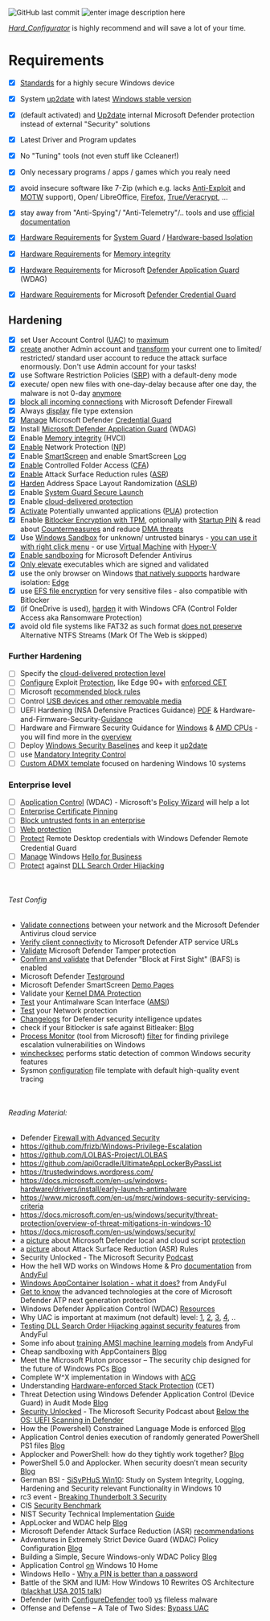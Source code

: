 ![GitHub last commit](https://img.shields.io/github/last-commit/beerisgood/Windows11_Hardening?label=last%20update%3A) ![enter image description here](https://img.shields.io/badge/for%20Windows:-21H1-blue)

[*Hard_Configurator*](https://github.com/AndyFul/Hard_Configurator) is highly recommend and will save a lot of your time.


# Requirements
- [x] [Standards](https://docs.microsoft.com/en-us/windows-hardware/design/device-experiences/oem-highly-secure) for a highly secure Windows device
- [x] System [up2date](https://support.microsoft.com/en-gb/help/4027667/windows-10-update) with latest [Windows stable version](https://www.microsoft.com/en-us/software-download/windows11)
- [x] (default activated) and [Up2date](https://docs.microsoft.com/en-us/windows/security/threat-protection/microsoft-defender-antivirus/manage-updates-baselines-microsoft-defender-antivirus#monthly-platform-and-engine-versions) internal Microsoft Defender protection instead of external "Security" solutions
- [x] Latest Driver and Program updates
- [x] No "Tuning" tools (not even stuff like Ccleaner!)
- [x] Only necessary programs / apps / games which you realy need
- [x] avoid insecure software like 7-Zip (which e.g. lacks [Anti-Exploit](https://malwaretips.com/threads/winrar-or-7zip-whats-your-favourite.89053/page-6#post-861699) and [MOTW](https://malwaretips.com/threads/winrar-or-7zip-whats-your-favourite.89053/page-3#post-800003) support), Open/ LibreOffice, [Firefox](https://madaidans-insecurities.github.io/firefox-chromium.html), [True/Veracrypt](https://github.com/beerisgood/Windows11_Hardening/blob/master/Why%20not%20use%20TrueCrypt-Veracrypt), ...
- [x] stay away from "Anti-Spying"/ "Anti-Telemetry"/.. tools and use [official documentation](https://github.com/beerisgood/Windows11_Privacy)
- [x] [Hardware Requirements](https://docs.microsoft.com/en-us/windows/security/threat-protection/windows-defender-system-guard/system-guard-secure-launch-and-smm-protection#requirements-met-by-system-guard-enabled-machines) for [System Guard](https://docs.microsoft.com/en-us/windows/security/threat-protection/windows-defender-system-guard/system-guard-how-hardware-based-root-of-trust-helps-protect-windows) / [Hardware-based Isolation](https://docs.microsoft.com/en-us/windows/security/threat-protection/microsoft-defender-atp/overview-hardware-based-isolation)
- [x] [Hardware Requirements](https://docs.microsoft.com/en-us/windows/security/threat-protection/device-guard/requirements-and-deployment-planning-guidelines-for-virtualization-based-protection-of-code-integrity#baseline-protections) for [Memory integrity](https://docs.microsoft.com/en-us/windows/security/threat-protection/device-guard/memory-integrity)
- [x] [Hardware Requirements](https://docs.microsoft.com/en-us/windows/security/threat-protection/windows-defender-application-guard/reqs-wd-app-guard) for Microsoft [Defender Application Guard](https://docs.microsoft.com/en-us/windows/security/threat-protection/windows-defender-application-guard/wd-app-guard-overview) (WDAG)
- [x] [Hardware Requirements](https://docs.microsoft.com/en-us/windows/security/identity-protection/credential-guard/credential-guard-requirements) for Microsoft [Defender Credential Guard](https://docs.microsoft.com/en-us/windows/security/identity-protection/credential-guard/credential-guard-how-it-works)


## Hardening
- [x] set User Account Control ([UAC](https://docs.microsoft.com/en-us/windows/security/identity-protection/user-account-control/user-account-control-overview)) to [maximum](https://github.com/beerisgood/Windows11_Hardening/blob/master/maximum%20UAC%20level)
- [x] [create](https://support.microsoft.com/en-us/windows/create-a-local-user-or-administrator-account-in-windows-10-20de74e0-ac7f-3502-a866-32915af2a34d) another Admin account and [transform](https://www.windowscentral.com/how-change-user-account-type-windows-10#change-account-types-with-netplwiz) your current one to limited/ restricted/ standard user account to reduce the attack surface enormously. Don't use Admin account for your tasks!
- [x] use Software Restriction Policies ([SRP](https://github.com/beerisgood/Windows11_Hardening/blob/master/Software%20Restriction%20Policies)) with a default-deny mode
- [x] execute/ open new files with one-day-delay because after one day, the malware is not 0-day [anymore](https://malwaretips.com/threads/windows-defender-delay-protection.101566/#post-887769)
- [x] [block all incoming connections](https://malwaretips.com/threads/what-would-happen-if-a-legimate-program-os-or-game-somehow-had-a-virus-or-malware-installed-on-it-from-the-official-source.108861/page-2#post-949038) with Microsoft Defender Firewall
- [x] Always [display](https://github.com/beerisgood/Windows11_Hardening/blob/master/always%20display%20file%20typ%20extension) file type extension
- [x] [Manage](https://docs.microsoft.com/en-us/windows/security/identity-protection/credential-guard/credential-guard-manage) Microsoft Defender [Credential Guard](https://docs.microsoft.com/en-us/windows/security/identity-protection/credential-guard/credential-guard)
- [x] Install [Microsoft Defender Application Guard](https://docs.microsoft.com/en-us/windows/security/threat-protection/windows-defender-application-guard/install-wd-app-guard#install-application-guard) (WDAG)
- [x] Enable [Memory integrity](https://docs.microsoft.com/en-us/windows/security/threat-protection/device-guard/enable-virtualization-based-protection-of-code-integrity#how-to-turn-on-hvci-in-windows-10) (HVCI)
- [x] [Enable](https://docs.microsoft.com/en-us/windows/security/threat-protection/microsoft-defender-atp/enable-network-protection#powershell) Network Protection ([NP](https://docs.microsoft.com/en-us/windows/security/threat-protection/microsoft-defender-atp/network-protection))
- [x] Enable [SmartScreen](https://docs.microsoft.com/en-us/windows/security/threat-protection/windows-defender-smartscreen/windows-defender-smartscreen-set-individual-device) and enable SmartScreen [Log](https://docs.microsoft.com/en-us/windows/security/threat-protection/windows-defender-smartscreen/windows-defender-smartscreen-overview#viewing-windows-event-logs-for-windows-defender-smartscreen)
- [x] [Enable](https://docs.microsoft.com/en-us/windows/security/threat-protection/microsoft-defender-atp/enable-controlled-folders#powershell) Controlled Folder Access ([CFA](https://docs.microsoft.com/en-us/windows/security/threat-protection/microsoft-defender-atp/controlled-folders))
- [x] [Enable](https://docs.microsoft.com/en-us/windows/security/threat-protection/microsoft-defender-atp/enable-attack-surface-reduction#powershell) Attack Surface Reduction rules ([ASR](https://docs.microsoft.com/en-us/windows/security/threat-protection/microsoft-defender-atp/attack-surface-reduction#attack-surface-reduction-rules))
- [x] [Harden](https://github.com/beerisgood/Windows11_Hardening/blob/master/harden%20ASLR) Address Space Layout Randomization ([ASLR](https://docs.microsoft.com/en-us/windows/security/threat-protection/overview-of-threat-mitigations-in-windows-10#address-space-layout-randomization))
- [x] Enable [System Guard Secure Launch](https://docs.microsoft.com/en-us/windows/security/threat-protection/windows-defender-system-guard/system-guard-secure-launch-and-smm-protection#windows-security-center)
- [x] Enable [cloud-delivered protection](https://docs.microsoft.com/en-us/windows/security/threat-protection/windows-defender-antivirus/enable-cloud-protection-windows-defender-antivirus)
- [x] [Activate](https://docs.microsoft.com/en-us/windows/security/threat-protection/windows-defender-antivirus/detect-block-potentially-unwanted-apps-windows-defender-antivirus?ocid=wd-av-demo-pua-bottom#use-powershell-cmdlets-to-configure-pua-protection) Potentially unwanted applications ([PUA](https://docs.microsoft.com/en-us/windows/security/threat-protection/windows-defender-antivirus/detect-block-potentially-unwanted-apps-windows-defender-antivirus#use-powershell-cmdlets-to-configure-pua-protection)) protection
- [x] Enable [Bitlocker Encryption with TPM](https://docs.microsoft.com/en-us/windows/security/information-protection/bitlocker/bitlocker-device-encryption-overview-windows-10), optionally with [Startup PIN](https://techcommunity.microsoft.com/t5/windows-10-security/hardening-windows-10-on-an-it-pro-s-laptop/m-p/183213/highlight/true#M232) & read about [Countermeasures](https://docs.microsoft.com/en-us/windows/security/information-protection/bitlocker/bitlocker-countermeasures) and reduce [DMA threats](https://support.microsoft.com/en-us/help/2516445/blocking-the-sbp-2-driver-and-thunderbolt-controllers-to-reduce-1394-d)
- [x] Use [Windows Sandbox](https://techcommunity.microsoft.com/t5/Windows-Kernel-Internals/Windows-Sandbox/ba-p/301849) for unknown/ untrusted binarys - [you can use it with right click menu](https://github.com/damienvanrobaeys/Run-in-Sandbox) - or use [Virtual Machine](https://docs.microsoft.com/en-us/virtualization/hyper-v-on-windows/quick-start/quick-create-virtual-machine) with [Hyper-V](https://docs.microsoft.com/en-us/virtualization/hyper-v-on-windows/about/)
- [x] [Enable sandboxing](https://www.microsoft.com/security/blog/2018/10/26/windows-defender-antivirus-can-now-run-in-a-sandbox/) for Microsoft Defender Antivirus
- [x] [Only elevate](https://docs.microsoft.com/en-us/windows/security/identity-protection/user-account-control/user-account-control-group-policy-and-registry-key-settings#user-account-control-only-elevate-executables-that-are-signed-and-validated) executables which are signed and validated
- [x] use the only browser on Windows [that natively supports](https://docs.microsoft.com/en-us/deployedge/ms-edge-security-for-business) hardware isolation: [Edge](https://www.microsoft.com/en-us/edge)
- [x] use [EFS file encryption](https://community.windows.com/en-us/stories/file-encryption-windows-10) for very sensitive files - also compatible with Bitlocker
- [x] (if OneDrive is used), [harden](https://malwaretips.com/threads/hard_configurator-windows-hardening-configurator.66416/page-28#post-743486) it with Windows CFA (Control Folder Access aka Ransomware Protection)
- [x] avoid old file systems like FAT32 as such format [does not preserve](https://malwaretips.com/threads/how-to-harden-my-system-against-usb-spreading-malware.98442/page-2#post-859762) Alternative NTFS Streams (Mark Of The Web is skipped)

### Further Hardening
- [ ] Specify the [cloud-delivered protection level](https://docs.microsoft.com/en-us/windows/security/threat-protection/windows-defender-antivirus/specify-cloud-protection-level-windows-defender-antivirus#use-group-policy-to-specify-the-level-of-cloud-delivered-protection)
- [ ] [Configure](https://docs.microsoft.com/en-us/windows/security/threat-protection/microsoft-defender-atp/enable-exploit-protection#windows-security-app) Exploit [Protection](https://docs.microsoft.com/en-us/windows/security/threat-protection/microsoft-defender-atp/exploit-protection), like Edge 90+ with [enforced CET](https://techcommunity.microsoft.com/t5/windows-kernel-internals/developer-guidance-for-hardware-enforced-stack-protection/ba-p/2163340#toc-hId--1650725290)
- [ ] Microsoft [recommended block rules](https://docs.microsoft.com/en-us/windows/security/threat-protection/windows-defender-application-control/microsoft-recommended-block-rules)
- [ ] Control [USB devices and other removable media](https://docs.microsoft.com/en-us/windows/security/threat-protection/device-control/control-usb-devices-using-intune)
- [ ] UEFI Hardening (NSA Defensive Practices Guidance) [PDF](https://www.nsa.gov/Portals/70/documents/what-we-do/cybersecurity/professional-resources/ctr-uefi-defensive-practices-guidance.pdf) & Hardware-and-Firmware-Security-[Guidance](https://github.com/nsacyber/Hardware-and-Firmware-Security-Guidance)
- [ ] Hardware and Firmware Security Guidance for [Windows](https://github.com/nsacyber/Hardware-and-Firmware-Security-Guidance/tree/master/guidance#win) & [AMD CPUs](https://github.com/nsacyber/Hardware-and-Firmware-Security-Guidance/tree/master/guidance#54-amd) - you will find more in the [overview](https://github.com/nsacyber/Hardware-and-Firmware-Security-Guidance/tree/master/guidance)
- [ ] Deploy [Windows Security Baselines](https://docs.microsoft.com/en-us/windows/security/threat-protection/windows-security-baselines) and keep it [up2date](https://www.microsoft.com/en-us/download/details.aspx?id=55319)
- [ ] use [Mandatory Integrity Control](https://docs.microsoft.com/en-us/windows/win32/secauthz/mandatory-integrity-control)
- [ ] [Custom ADMX template](https://github.com/Harvester57/Security-ADMX) focused on hardening Windows 10 systems

### Enterprise level
- [ ] [Application Control](https://docs.microsoft.com/en-us/windows/security/threat-protection/windows-defender-application-control/windows-defender-application-control) (WDAC) - Microsoft's [Policy Wizard](https://github.com/MicrosoftDocs/WDAC-Toolkit/blob/master/WDAC-Policy-Wizard/docs/getting-started/install-process.md) will help a lot
- [ ] [Enterprise Certificate Pinning](https://docs.microsoft.com/en-us/windows/access-protection/enterprise-certificate-pinning)
- [ ] [Block untrusted fonts in an enterprise](https://docs.microsoft.com/en-us/windows/threat-protection/block-untrusted-fonts-in-enterprise)
- [ ] [Web protection](https://docs.microsoft.com/en-us/windows/security/threat-protection/microsoft-defender-atp/web-protection-overview)
- [ ] [Protect](https://docs.microsoft.com/en-us/windows/security/identity-protection/remote-credential-guard) Remote Desktop credentials with Windows Defender Remote Credential Guard
- [ ] [Manage](https://docs.microsoft.com/en-us/windows/security/identity-protection/hello-for-business/hello-manage-in-organization) Windows [Hello for Business](https://docs.microsoft.com/en-us/windows/security/identity-protection/hello-for-business/hello-identity-verification)
- [ ] [Protect](https://attack.mitre.org/techniques/T1574/001/) against [DLL Search Order Hijacking](https://en.wikipedia.org/wiki/Dynamic-link_library#DLL_hijacking)

<br />

###### Test Config
- [Validate connections](https://docs.microsoft.com/en-us/windows/security/threat-protection/windows-defender-antivirus/configure-network-connections-windows-defender-antivirus#validate-connections-between-your-network-and-the-cloud) between your network and the Microsoft Defender Antivirus cloud service
- [Verify client connectivity](https://docs.microsoft.com/en-us/windows/security/threat-protection/microsoft-defender-atp/configure-proxy-internet#verify-client-connectivity-to-microsoft-defender-atp-service-urls) to Microsoft Defender ATP service URLs
- [Validate](https://techcommunity.microsoft.com/t5/Microsoft-Defender-ATP/Tamper-protection-now-generally-available-for-Microsoft-Defender/ba-p/911482) Microsoft Defender Tamper protection
- [Confirm and validate](https://docs.microsoft.com/en-us/windows/security/threat-protection/windows-defender-antivirus/configure-block-at-first-sight-windows-defender-antivirus#confirm-block-at-first-sight-is-enabled-with-the-windows-security-app) that Defender "Block at First Sight" (BAFS) is enabled
- Microsoft Defender [Testground](https://demo.wd.microsoft.com/)
- Microsoft Defender SmartScreen [Demo Pages](https://demo.smartscreen.msft.net/)
- Validate your [Kernel DMA Protection](https://docs.microsoft.com/en-us/windows/security/information-protection/kernel-dma-protection-for-thunderbolt#how-to-check-if-kernel-dma-protection-is-enabled)
- [Test](https://malwaretips.com/threads/configuredefender-utility-for-windows-10.79039/page-37#post-837024) your Antimalware Scan Interface ([AMSI](https://docs.microsoft.com/en-us/windows/win32/amsi/antimalware-scan-interface-portal))
- [Test](https://smartscreentestratings2.net/) your Network protection
- [Changelogs](https://www.microsoft.com/en-us/wdsi/definitions/antimalware-definition-release-notes) for Defender security intelligence updates
- check if your Bitlocker is safe against Bitleaker: [Blog](https://www.blackhat.com/asia-20/briefings/schedule/#bitleaker-subverting-bitlocker-with-one-vulnerability-19413)
- [Process Monitor](https://docs.microsoft.com/en-us/sysinternals/downloads/procmon) (tool from Microsoft) [filter](https://github.com/CERTCC/privesc) for finding privilege escalation vulnerabilities on Windows
- [winchecksec](https://github.com/trailofbits/winchecksec) performs static detection of common Windows security features
- Sysmon [configuration](https://github.com/SwiftOnSecurity/sysmon-config) file template with default high-quality event tracing

<br />

###### Reading Material:
* Defender [Firewall with Advanced Security](https://docs.microsoft.com/en-us/windows/security/threat-protection/windows-firewall/windows-firewall-with-advanced-security)
* https://github.com/frizb/Windows-Privilege-Escalation
* https://github.com/LOLBAS-Project/LOLBAS
* https://github.com/api0cradle/UltimateAppLockerByPassList
* https://trustedwindows.wordpress.com/
* https://docs.microsoft.com/en-us/windows-hardware/drivers/install/early-launch-antimalware
* https://www.microsoft.com/en-us/msrc/windows-security-servicing-criteria
* https://docs.microsoft.com/en-us/windows/security/threat-protection/overview-of-threat-mitigations-in-windows-10
* https://docs.microsoft.com/en-us/windows/security/
* a [picture](https://www.microsoft.com/security/blog/wp-content/uploads/2020/08/fig1-pair-of-AMSI-machine-learning-models.png) about Microsoft Defender local and cloud script [protection](https://www.microsoft.com/security/blog/2020/08/27/stopping-active-directory-attacks-and-other-post-exploitation-behavior-with-amsi-and-machine-learning/)
* a [picture](https://raw.githubusercontent.com/beerisgood/Windows11_Hardening/master/Attack%20Surface%20Reduction%20(ASR)%20Rules.png) about Attack Surface Reduction (ASR) Rules
* Security Unlocked - The Microsoft Security [Podcast](https://securityunlockedpodcast.com/)
* How the hell WD works on Windows Home & Pro [documentation](https://malwaretips.com/threads/how-the-hell-wd-works-on-windows-home-pro.95146/) from [AndyFul](https://github.com/AndyFul)
* [Windows AppContainer Isolation - what it does?](https://malwaretips.com/threads/windows-appcontainer-isolation-what-it-does.90395/#post-797216) from AndyFul
* [Get to know](https://www.microsoft.com/security/blog/2019/06/24/inside-out-get-to-know-the-advanced-technologies-at-the-core-of-microsoft-defender-atp-next-generation-protection/) the advanced technologies at the core of Microsoft Defender ATP next generation protection
* Windows Defender Application Control (WDAC) [Resources](https://medium.com/@mattifestation/windows-defender-application-control-wdac-resources-9cad7026a943)
* Why UAC is important at maximum (not default) level: [1](https://www.bleepingcomputer.com/news/security/trickbot-now-uses-a-windows-10-uac-bypass-to-evade-detection/), [2](https://www.bleepingcomputer.com/news/security/trickbot-uses-a-new-windows-10-uac-bypass-to-launch-quietly/), [3](https://www.fortinet.com/blog/threat-research/offense-and-defense-a-tale-of-two-sides-bypass-uac), [4](https://www.bleepingcomputer.com/news/security/bypassing-windows-10-uac-with-mock-folders-and-dll-hijacking/), ..
* [Testing DLL Search Order Hijacking against security features](https://malwaretips.com/threads/testing-dll-search-order-hijacking-against-security-features.101171/) from AndyFul
* Some info about [training AMSI machine learning models](https://malwaretips.com/threads/how-the-hell-wd-works-on-windows-home-pro.95146/page-4#post-935244) from AndyFul
* Cheap sandboxing with AppContainers [Blog](https://blahcat.github.io/2020/12/30/cheap_sandboxing_with_appcontainers/)
* Meet the Microsoft Pluton processor – The security chip designed for the future of Windows PCs [Blog](https://www.microsoft.com/security/blog/2020/11/17/meet-the-microsoft-pluton-processor-the-security-chip-designed-for-the-future-of-windows-pcs/)
* Complete W^X implementation in Windows with [ACG](https://blogs.windows.com/msedgedev/2017/02/23/mitigating-arbitrary-native-code-execution/)
* Understanding [Hardware-enforced Stack Protection](https://techcommunity.microsoft.com/t5/windows-kernel-internals/understanding-hardware-enforced-stack-protection/ba-p/1247815) (CET)
* Threat Detection using Windows Defender Application Control (Device Guard) in Audit Mode [Blog](https://posts.specterops.io/threat-detection-using-windows-defender-application-control-device-guard-in-audit-mode-602b48cd1c11)
* [Security Unlocked](https://securityunlockedpodcast.com/) - The Microsoft Security Podcast about [Below the OS: UEFI Scanning in Defender](https://shows.acast.com/security-unlocked/episodes/below-the-os-uefi-scanning-in-defender)
* How the (Powershell) Constrained Language Mode is enforced [Blog](https://www.oreilly.com/library/view/learn-powershell-core/9781788838986/29834cd4-f9f3-4968-8493-ce4167214515.xhtml)
* Application Control denies execution of randomly generated PowerShell PS1 files [Blog](https://kc.mcafee.com/corporate/index?page=content&id=KB91608&locale=en_US)
* Applocker and PowerShell: how do they tightly work together? [Blog](https://p0w3rsh3ll.wordpress.com/2019/03/07/applocker-and-powershell-how-do-they-tightly-work-together/)
* PowerShell 5.0 and Applocker. When security doesn’t mean security [Blog](https://www.sysadmins.lv/blog-en/powershell-50-and-applocker-when-security-doesnt-mean-security.aspx)
* German BSI - [SiSyPHuS Win10](https://www.bsi.bund.de/EN/Topics/Cyber-Security/Recommendations/SiSyPHuS_Win10/SiSyPHuS_node.html): Study on System Integrity, Logging, Hardening and Security relevant Functionality in Windows 10
* rc3 event - [Breaking Thunderbolt 3 Security](https://media.ccc.de/v/rc3-534188-when_lightning_strikes_thrice)
* CIS [Security Benchmark](https://www.cisecurity.org/benchmark/microsoft_windows_desktop/)
* NIST Security Technical Implementation [Guide](https://ncp.nist.gov/checklist/629)
* AppLocker and WDAC help [Blog](https://improsec.com/tech-blog/one-thousand-and-one-application-blocks)
* Microsoft Defender Attack Surface Reduction (ASR) [recommendations](https://blog.palantir.com/microsoft-defender-attack-surface-reduction-recommendations-a5c7d41c3cf8)
* Adventures in Extremely Strict Device Guard (WDAC) Policy Configuration [Blog](https://posts.specterops.io/adventures-in-extremely-strict-device-guard-policy-configuration-part-1-device-drivers-fd1a281b35a8)
* Building a Simple, Secure Windows-only WDAC Policy [Blog](https://mattifestation.medium.com/windows-defender-application-control-wdac-updates-in-20h2-and-building-a-simple-secure-4fd4ee86de4)
* Application Control [on](https://malwaretips.com/threads/application-control-on-windows-10-home.89753/) Windows 10 Home
* Windows Hello - [Why a PIN is better than a password](https://docs.microsoft.com/en-us/windows/security/identity-protection/hello-for-business/hello-why-pin-is-better-than-password)
* Battle of the SKM and IUM: How Windows 10 Rewrites OS Architecture ([blackhat USA 2015 talk](https://www.youtube.com/watch?v=LqaWIn4y26E))
* Defender (with [ConfigureDefender](https://github.com/AndyFul/ConfigureDefender/) tool) [vs](https://malwaretips.com/threads/configuredefender-utility-for-windows-10.79039/page-32#post-834160) fileless malware
* Offense and Defense – A Tale of Two Sides: [Bypass UAC](https://www.fortinet.com/blog/threat-research/offense-and-defense-a-tale-of-two-sides-bypass-uac)
